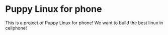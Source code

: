 Puppy Linux for phone
=====================

This is a project of Puppy Linux for phone! We want to build the best linux in cellphone!
